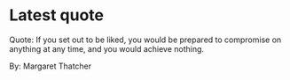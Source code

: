 # Latest quote 

Quote: If you set out to be liked, you would be prepared to compromise on anything at any time, and you would achieve nothing. 

By: Margaret Thatcher
